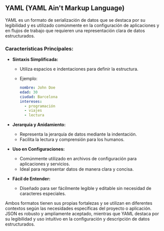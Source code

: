 
## YAML (YAML Ain't Markup Language)

YAML es un formato de serialización de datos que se destaca por su legibilidad y es utilizado comúnmente en la configuración de aplicaciones y en flujos de trabajo que requieren una representación clara de datos estructurados.

### Características Principales:

- **Sintaxis Simplificada:**
  - Utiliza espacios e indentaciones para definir la estructura.
  - Ejemplo:

    ```yaml
    nombre: John Doe
    edad: 30
    ciudad: Barcelona
    intereses:
      - programación
      - viajes
      - lectura
    ```

- **Jerarquía y Anidamiento:**
  - Representa la jerarquía de datos mediante la indentación.
  - Facilita la lectura y comprensión para los humanos.

- **Uso en Configuraciones:**
  - Comúnmente utilizado en archivos de configuración para aplicaciones y servicios.
  - Ideal para representar datos de manera clara y concisa.

- **Fácil de Entender:**
  - Diseñado para ser fácilmente legible y editable sin necesidad de caracteres especiales.

Ambos formatos tienen sus propias fortalezas y se utilizan en diferentes contextos según las necesidades específicas del proyecto o aplicación. JSON es robusto y ampliamente aceptado, mientras que YAML destaca por su legibilidad y uso intuitivo en la configuración y descripción de datos estructurados.
